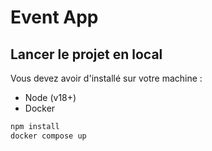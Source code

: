 # Event App

## Lancer le projet en local

Vous devez avoir d'installé sur votre machine :
* Node (v18+)
* Docker

```bash
npm install
docker compose up
```
